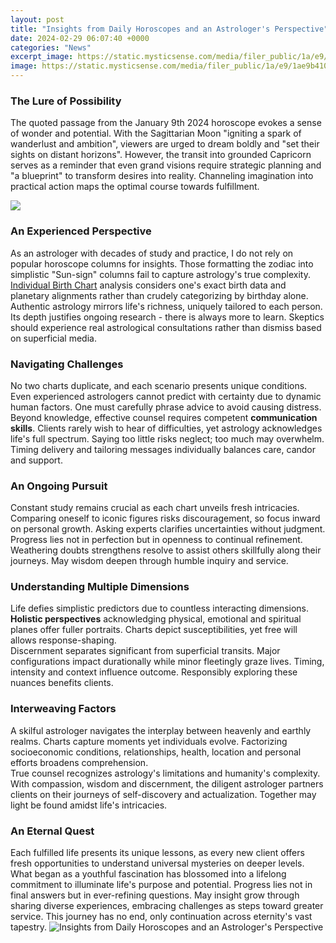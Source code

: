 ```yaml
---
layout: post
title: "Insights from Daily Horoscopes and an Astrologer's Perspective"
date: 2024-02-29 06:07:40 +0000
categories: "News"
excerpt_image: https://static.mysticsense.com/media/filer_public/1a/e9/1ae9b410-bff9-43ec-adfb-5f8f7e6a505c/astrology__article_1_1.jpg
image: https://static.mysticsense.com/media/filer_public/1a/e9/1ae9b410-bff9-43ec-adfb-5f8f7e6a505c/astrology__article_1_1.jpg
---
```


### The Lure of Possibility 
The quoted passage from the January 9th 2024 horoscope evokes a sense of wonder and potential. With the Sagittarian Moon "igniting a spark of wanderlust and ambition", viewers are urged to dream boldly and "set their sights on distant horizons". However, the transit into grounded Capricorn serves as a reminder that even grand visions require strategic planning and "a blueprint" to transform desires into reality. Channeling imagination into practical action maps the optimal course towards fulfillment.     

![](https://cf.ltkcdn.net/horoscopes/images/std/217767-800x526r1-zodiac-wheel.jpg)
### An Experienced Perspective
As an astrologer with decades of study and practice, I do not rely on popular horoscope columns for insights. Those formatting the zodiac into simplistic "Sun-sign" columns fail to capture astrology's true complexity. [Individual Birth Chart](https://store.fi.io.vn/womens-custom-proud-football-grandma-number-28-personalized-women-v-neck-t-shirt/women&) analysis considers one's exact birth data and planetary alignments rather than crudely categorizing by birthday alone. 
Authentic astrology mirrors life's richness, uniquely tailored to each person. Its depth justifies ongoing research - there is always more to learn. Skeptics should experience real astrological consultations rather than dismiss based on superficial media.
### Navigating Challenges 
No two charts duplicate, and each scenario presents unique conditions. Even experienced astrologers cannot predict with certainty due to dynamic human factors. One must carefully phrase advice to avoid causing distress. 
Beyond knowledge, effective counsel requires competent **communication skills**. Clients rarely wish to hear of difficulties, yet astrology acknowledges life's full spectrum. Saying too little risks neglect; too much may overwhelm. Timing delivery and tailoring messages individually balances care, candor and support. 
### An Ongoing Pursuit
Constant study remains crucial as each chart unveils fresh intricacies. Comparing oneself to iconic figures risks discouragement, so focus inward on personal growth. Asking experts clarifies uncertainties without judgment. 
Progress lies not in perfection but in openness to continual refinement. Weathering doubts strengthens resolve to assist others skillfully along their journeys. May wisdom deepen through humble inquiry and service.
### Understanding Multiple Dimensions  
Life defies simplistic predictors due to countless interacting dimensions. **Holistic perspectives** acknowledging physical, emotional and spiritual planes offer fuller portraits. Charts depict susceptibilities, yet free will allows response-shaping.   
Discernment separates significant from superficial transits. Major configurations impact durationally while minor fleetingly graze lives. Timing, intensity and context influence outcome. Responsibly exploring these nuances benefits clients.
### Interweaving Factors
A skilful astrologer navigates the interplay between heavenly and earthly realms. Charts capture moments yet individuals evolve. Factorizing socioeconomic conditions, relationships, health, location and personal efforts broadens comprehension.   
True counsel recognizes astrology's limitations and humanity's complexity. With compassion, wisdom and discernment, the diligent astrologer partners clients on their journeys of self-discovery and actualization. Together may light be found amidst life's intricacies.
### An Eternal Quest
Each fulfilled life presents its unique lessons, as every new client offers fresh opportunities to understand universal mysteries on deeper levels. What began as a youthful fascination has blossomed into a lifelong commitment to illuminate life's purpose and potential. 
Progress lies not in final answers but in ever-refining questions. May insight grow through sharing diverse experiences, embracing challenges as steps toward greater service. This journey has no end, only continuation across eternity's vast tapestry.
![Insights from Daily Horoscopes and an Astrologer's Perspective](https://static.mysticsense.com/media/filer_public/1a/e9/1ae9b410-bff9-43ec-adfb-5f8f7e6a505c/astrology__article_1_1.jpg)